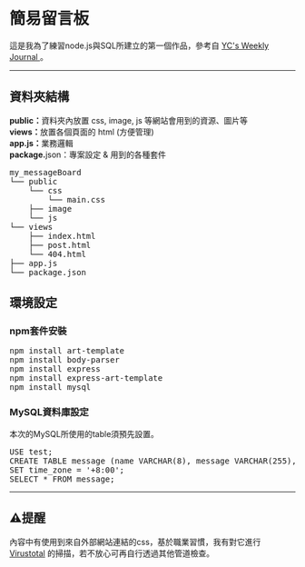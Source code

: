 <h1>簡易留言板</h1>
<p>這是我為了練習node.js與SQL所建立的第一個作品，參考自 <a href="https://ycjhuo.gitlab.io/blogs/NodeJS-Express-Build-Bulletins.html"> YC's Weekly Journal </a>。</p>
<hr>
<h2>資料夾結構</h2>
<p>
<strong>public：</strong>資料夾內放置 css, image, js 等網站會用到的資源、圖片等<br>
<strong>views：</strong>放置各個頁面的 html (方便管理)<br>
<strong>app.js：</strong>業務邏輯<br>
<strong>package.</strong>json：專案設定 & 用到的各種套件
</p>

<pre>
my_messageBoard
└── public
    └── css
        └── main.css
    ├── image
    └── js
└── views
    ├── index.html
    ├── post.html
    └── 404.html
├── app.js
└── package.json
</pre>

<h2>環境設定</h2>
<h3>npm套件安裝</h3>
<pre>
npm install art-template
npm install body-parser
npm install express
npm install express-art-template
npm install mysql
</pre>
<h3>MySQL資料庫設定</h3>
<p>本次的MySQL所使用的table須預先設置。</p>
<pre>
USE test;
CREATE TABLE message (name VARCHAR(8), message VARCHAR(255), dateTime DATETIME);
SET time_zone = '+8:00';
SELECT * FROM message;
</pre>
<hr>
<h2><span>&#9888;</span>提醒</h2>
<P>內容中有使用到來自外部網站連結的css，基於職業習慣，我有對它進行 <a href="https://www.virustotal.com/">Virustotal</a> 的掃描，若不放心可再自行透過其他管道檢查。</P>
